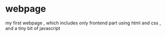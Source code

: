 # webpage
my first webpage , which includes only frontend part using html and css , and a tiny bit of javascript
